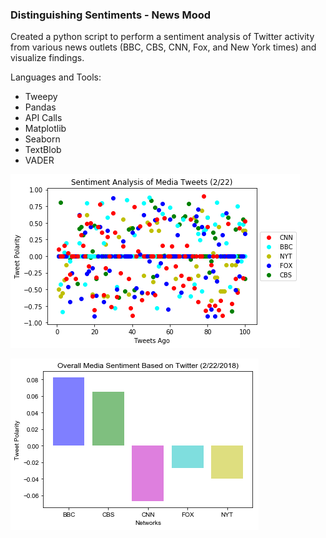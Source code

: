 ### Distinguishing Sentiments - News Mood

Created a python script to perform a sentiment analysis of Twitter activity from various news outlets (BBC, CBS, CNN, Fox, and New York times) and visualize findings.

Languages and Tools:
- Tweepy
- Pandas
- API Calls
- Matplotlib
- Seaborn
- TextBlob
- VADER

![output_9_0](Images/output_9_0.png)

![output_11_0](Images/output_11_0.png)
